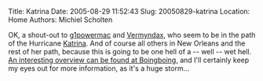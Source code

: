 Title: Katrina
Date: 2005-08-29 11:52:43
Slug: 20050829-katrina
Location: Home
Authors: Michiel Scholten

<p>OK, a shout-out to <a href="http://g1powermac.rozica.com/">g1powermac</a> and <a href="http://galaxycow.com/blogs/vermyndax/">Vermyndax</a>, who seem to be in the path of the Hurricane <a href="http://en.wikipedia.org/wiki/Hurricane_Katrina">Katrina</a>. And of course all others in New Orleans and the rest of her path, because this is going to be one hell of a -- well -- wet hell. <a href="http://www.boingboing.net/2005/08/29/katrina_approaches_n.html">An interesting overview can be found at Boingboing</a>, and I'll certainly keep my eyes out for more information, as it's a huge storm...</p>